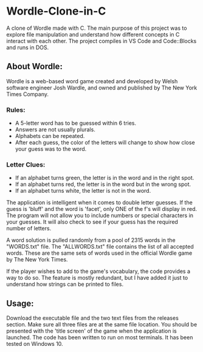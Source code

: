# Wordle-Clone-in-C
A clone of Wordle made with C. The main purpose of this project was to explore file manipulation and understand how different concepts in C interact with each other. The project compiles in VS Code and Code::Blocks and runs in DOS.

## About Wordle:
Wordle is a web-based word game created and developed by Welsh software engineer Josh Wardle, and owned and published by The New York Times Company.

### Rules:
 - A 5-letter word has to be guessed within 6 tries.
 - Answers are not usually plurals.
 - Alphabets can be repeated.
 - After each guess, the color of the letters will change to show how close your guess was to the word.
 
 ### Letter Clues:
  - If an alphabet turns green, the letter is in the word and in the right spot.
  - If an alphabet turns red, the letter is in the word but in the wrong spot.
  - If an alphabet turns white, the letter is not in the word.

The application is intelligent when it comes to double letter guesses. If the guess is 'bluff' and the word is 'facet', only ONE of the f's will display in red. 
The program will not allow you to include numbers or special characters in your guesses. It will also check to see if your guess has the required number of letters.

A word solution is pulled randomly from a pool of 2315 words in the "WORDS.txt" file. The "ALLWORDS.txt" file contains the list of all accepted words. These are the same sets of words used in the official Wordle game by The New York Times.

If the player wishes to add to the game's vocabulary, the code provides a way to do so. The feature is mostly redundant, but I have added it just to understand how strings can be printed to files.

## Usage:
Download the executable file and the two text files from the releases section. Make sure all three files are at the same file location.
You should be presented with the 'title screen' of the game when the application is launched.
The code has been written to run on most terminals. It has been tested on Windows 10.
